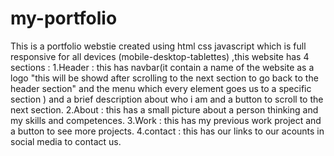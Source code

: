 # my-portfolio
This is a portfolio webstie created using html css javascript which is full responsive for all devices (mobile-desktop-tablettes) ,this website has 4 sections : 
1.Header : this has navbar(it contain a name of the website as a logo "this will be showd after scrolling to the next section to go back to the header section" and the menu which every element goes us to a specific section ) and a brief description about who i am and a button to scroll to the next section.
2.About : this has a small picture about a person thinking and my skills and competences.
3.Work : this has my previous work project and a button to see more projects.
4.contact : this has our links to our acounts in social media to contact us.
